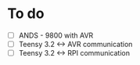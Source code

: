 # To do
- [ ] ANDS - 9800 with AVR
- [ ] Teensy 3.2 <-> AVR communication
- [ ] Teensy 3.2 <-> RPI communication
